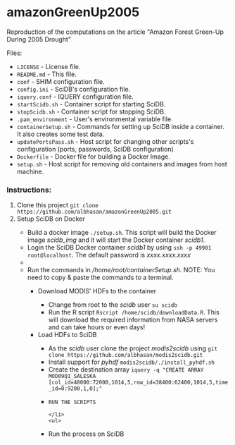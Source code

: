 amazonGreenUp2005
=================

Reproduction of the computations on the article "Amazon Forest Green-Up During 2005 Drought"



Files:
<ul>
<li><code>LICENSE</code> - License file.</li>
<li><code>README.md</code> - This file.</li>

<li><code>conf</code> - SHIM configuration file.</li>
<li><code>config.ini</code> - SciDB's configuration file.</li>
<li><code>iquery.conf</code> - IQUERY configuration file.</li>
<li><code>startScidb.sh</code> - Container script for starting SciDB.</li>
<li><code>stopScidb.sh</code> - Container script for stopping SciDB.</li>
<li><code>.pam_environment</code> - User's environmental variable file.</li>

<li><code>containerSetup.sh</code> - Commands for setting up SciDB inside a container. It also creates some test data.</li>
<li><code>updatePortsPass.sh</code> - Host script for changing other scripts's configuration (ports, passwords, SciDB configuration)</li>
<li><code>Dockerfile</code> - Docker file for building a Docker Image.</li>
<li><code>setup.sh</code> - Host script for removing old containers and images from host machine.</li>
</ul>


<h3>Instructions:</h3>
<ol>
<li>Clone this project <code>git clone https://github.com/albhasan/amazonGreenUp2005.git</code></li>
<li>Setup SciDB on Docker</li>
	<ul>
	<li>Build a docker image <code>./setup.sh</code>. This script will build the Docker image <em>scidb_img</em> and it will start the Docker container <em>scidb1</em>.</li>
	<li>Login the SciDB Docker container <em>scidb1</em> by using <code>ssh -p 49901 root@localhost</code>. The default password is <em>xxxx.xxxx.xxxx</em><li>
	<li>Run the commands in <em>/home/root/containerSetup.sh</em>. NOTE: You need to copy & paste the commands to a terminal.</li>
	<ul>
<li>Download MODIS' HDFs to the container</li>
	<ul>
	<li>Change from root to the <em>scidb</em> user <code>su scidb</code></li>
	<li>Run the R script <code>Rscript /home/scidb/downloadData.R</code>. This will download the required information from NASA servers and can take hours or even days!</li>
	</ul>
<li>Load HDFs to SciDB</li>
	<ul>
	<li>As the <em>scidb</em> user clone the project <em>modis2scidb</em> using <code>git clone https://github.com/albhasan/modis2scidb.git</code></li>
	<li>Install support for <em>pyhdf</em> <code>modis2scidb/./install_pyhdf.sh</code></li>
	<li>Create the destination array <code>iquery -q "CREATE ARRAY MOD09Q1_SALESKA <red:int16, nir:int16, quality:uint16> [col_id=48000:72000,1014,5,row_id=38400:62400,1014,5,time_id=0:9200,1,0];"</code></li>
	<li>
	
	RUN THE SCRIPTS
	
	</li>
	<ul>
<li>Run the process on SciDB</li>
</ol>